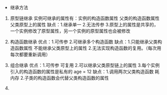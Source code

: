 - 继承方法
1. 原型链继承
实例可继承的属性有：实例的构造函数属性  父类的构造函数属性 父类原型上的属性
缺点：1.继承单一  2.无法传参 3.原型上的属性是共享的，一个实例修改了原型属性，另一个实例的原型属性也会被修改

2. 构造函数继承
优点：1.可传参 2.可继承多个构造函数  缺点：1.只能继承父类构造函数属性 不能继承父类原型上的属性
2.无法实现构造函数的复用。（每次用每次都要重新调用）

3. 组合继承
优点：1.可传参 可复用 2.可以继承父类原型链上的属性 3.每个实例引入的构造函数的属性是私有的 age = 12
缺点：1.调用两次父类构造函数 耗内存  2.子类的构造函数会代替父类构造函数的属性

4. 